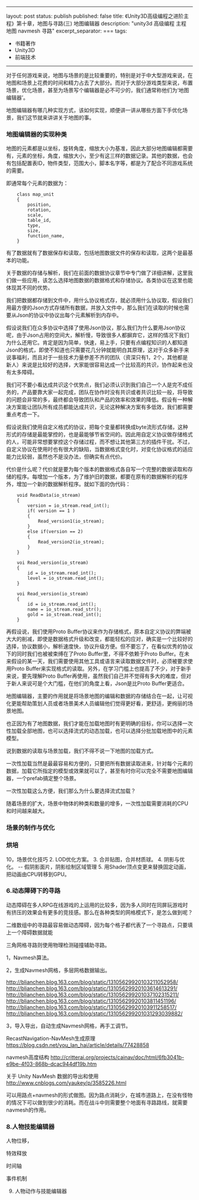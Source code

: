
---
layout: post
status: publish
published: false
title: 《Unity3D高级编程之进阶主程》第十章，地图与寻路(三) 地图编辑器
description: "unity3d 高级编程 主程 地图 navmesh 寻路"
excerpt_separator: ===
tags:
- 书籍著作
- Unity3D
- 前端技术
---

对于任何游戏来说，地图与场景的是比较重要的，特别是对于中大型游戏来说，在地图和场景上花费的时间和精力占去了大部分。而对于大部分游戏类型来说，布置场景，优化场景，甚至为场景写个编辑器是必不可少的，我们通常称他们为‘地图编辑器’。

地图编辑器有哪几种实现方式，该如何实现，顺便讲一讲从哪些方面下手优化场景，我们这节就来讲讲关于地图的事。

### 地图编辑器的实现种类

地图的元素都是以坐标，旋转角度，缩放大小为基准，因此大部分地图编辑都需要有，元素的坐标，角度，缩放大小，至少有这三样的数据记录。其他的数据，也会有包括配置表ID，物件类型，范围大小，脚本名字等，都是为了配合不同游戏系统的需要。

即通常每个元素的数据为：

		class map_unit
		{
			position,
			rotation,
			scale,
			table_id,
			type,
			size,
			function_name,
		}

有了数据就有了数据保存和读取，包括地图数据文件的保存和读取，这两个是最基本的功能。

关于数据的存储与解析，我们在前面的数据协议章节中专门做了详细讲解，这里我们做一些应用，该怎么选择地图数据的数据格式和存储协议。各类协议在这里也能体现其不同的优势。

我们把数据都存储到文件中，用什么协议格式存，就必须用什么协议取，假设我们用最方便的Json方式存储所有数据，并放入文件中，那么我们在读取的时候也需要从Json的协议中协议出每个元素解析到内存中。

假设说我们在众多协议中选择了使用Json协议，那么我们为什么要用Json协议呢，由于Json占用的空间大，解析慢，导致很多人都摒弃它，这样的情况下我们为什么还用它。肯定是因为简单，快速，易上手，只要有点编程知识的人都知道Json的格式，即使不知道也只需要花几分钟就能明白其原理，这对于众多新手来说事福利，而且对于一些技术力量参差不齐的团队（资深只有1，2个，其他都是新人）来说是比较好的选择，大家能很容易达成一个比较高的共识，协作起来也没有太多障碍。

我们可不要小看达成共识这个优势点，我们必须认识到我们自己一个人是完不成任务的，产品要靠大家一起完成，团队在协作时没有共识或者共识比较一般，将导致的问题会非常的多，最终都会导致团队和产品的效率和效果的降低。假设有一种解决方案能让团队所有成员都能达成共识，无论这种解决方案有多低效，我们都需要重点考虑一下。

假设说我们使用自定义格式的协议，把每个变量都转换成byte流形式存储，这种形式的存储是最能掌控的，也是最能够节省空间的。因此用自定义协议做存储格式的人，可能非常想要掌控这个存储过程，而不想让其他第三方的插件干扰。不过，自定义协议在使用时也有很大的缺陷，当数据格式变化时，对变化协议格式的适应能力比较弱，虽然也不是没办法，但确实有点代价。

代价是什么呢？代价就是要为每个版本的数据格式各自写一个完整的数据读取和存储的程序。每增加一个版本，为了维护旧的数据，都要在原有的数据解析的程序外，增加一个新的数据解析程序。就如下面的伪代码：

		void ReadData(io_stream)
		{
			version = io_stream.read_int();
			if( version == 1 )
			{
				Read_version1(io_stream);
			}
			else if(version == 2)
			{
				Read_version2(io_stream);
			}
		}

		voi Read_version(io_stream)
		{
			id = io_stream.read_int();
			level = io_stream.read_int();
		}

		voi Read_version(io_stream)
		{
			id = io_stream.read_int();
			name = io_stream.read_str();
			gold = io_stream.read_int();
		}

再假设说，我们使用Proto Buffer协议来作为存储格式，原本自定义协议的弊端被大大的削减，即使是数据格式升级和改变，都能轻松的应对，确实是一个比较好的选择，协议数据小，解析速度快，协议升级方便。但不要忘了，在看似优秀的协议下的同时我们也被被束缚在了Proto Buffer里，不得不依赖于Proto Buffer。在未来假设的某一天，我们需要使用其他工具或语言来读取数据文件时，必须被要求使用Proto Buffer来实现格式的读取。另外，在学习门槛上也提高了不少，对于新手来说，要先理解Proto Buffer再使用，虽然我们自己并不觉得有多大的难度，但对于新人来说可是个大门槛，在他们的角度上看，Json是比Proto Buffer更适合。

地图编辑器，主要的作用就是将场景地图的编辑和数据的存储结合在一起，让可视化更能帮助策划人员或者场景美术人员编辑他们觉得更好看，更舒适，更绚丽的场景地图。

也正因为有了地图数据，我们才能在加载地图时有更明确的目标，你可以选择一次性加载全部地图，也可以选择流式的动态加载，也可以选择分批加载地图中的元素模型。

说到数据的读取与场景加载，我们不得不说一下地图的加载方式。

一次性加载当然是最最容易和方便的，只要把所有数据读取进来，针对每个元素的数据，加载它所指定的模型或效果就可以了，甚至有时你可以完全不需要地图编辑器，一个prefab搞定整个场景。

一次性加载这么方便，我们那么为什么要选择流式加载？

随着场景的扩大，场景中物体的种类和数量的增多，一次性加载需要消耗的CPU和时间越来越大。

### 场景的制作与优化



### 烘培



10，场景优化技巧
	2.	LOD优化方案。
	3.	合并贴图，合并材质球。
	4.	阴影与优化。 -- 假阴影面片，阴影绘制区域管理
	5.  用Shader顶点变更来替换固定动画，把动画由CPU转移到GPU。

### 6.动态障碍下的寻路

动态障碍在多人RPG在线游戏的上运用的比较多，因为多人同时在同屏玩游戏时有挤压的效果会有更多的竞技感。那么在各种类型的网格模式下，是怎么做到呢？

二维数组中的寻路最容易做动态障碍，因为每个格子都代表了一个寻路点，只要填上一个障碍数据就能

三角网格寻路则使用物理检测碰撞辅助寻路。

1，Navmesh算法。

2，生成Navmesh网格，多层网格数据输出。

http://blianchen.blog.163.com/blog/static/13105629920103211052958/
http://blianchen.blog.163.com/blog/static/13105629920103614613291/
http://blianchen.blog.163.com/blog/static/131056299201037102315211/
http://blianchen.blog.163.com/blog/static/13105629920103811451196/
http://blianchen.blog.163.com/blog/static/13105629920103911258517/
http://blianchen.blog.163.com/blog/static/131056299201031293039882/

3，导入导出，自动生成Navmesh网格，再手工调节。

RecastNavigation-NavMesh生成原理
https://blog.csdn.net/you_lan_hai/article/details/77428858

navmesh高度结构
http://critterai.org/projects/cainav/doc/html/6fb3041b-e9be-4f03-868b-dcac944df19b.htm

关于 Unity NavMesh 数据的导出和使用
http://www.cnblogs.com/yaukey/p/3585226.html

可以用路点+navmesh的形式做图。因为路点消耗少，在城市道路上，在没有怪物的情况下可以做到很少的消耗。而在战斗中则需要整个地面有寻路路线，就需要navmesh的作用。

### 8.人物技能编辑器

人物位移，

特效释放

时间轴

事件机制

9.	人物动作与技能编辑器

